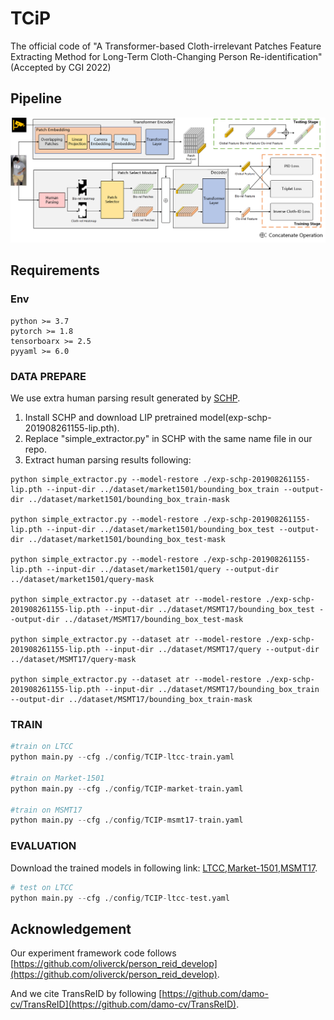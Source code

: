 # TCiP
The official code of "A Transformer-based Cloth-irrelevant Patches Feature Extracting Method for Long-Term Cloth-Changing Person Re-identification" (Accepted by CGI 2022)

## Pipeline
![avatar](./doc/framework.png)
## Requirements
### Env
```
python >= 3.7
pytorch >= 1.8
tensorboarx >= 2.5
pyyaml >= 6.0
```

### DATA PREPARE
We use extra human parsing result generated by [SCHP](https://github.com/GoGoDuck912/Self-Correction-Human-Parsing).

1. Install SCHP and download LIP pretrained model(exp-schp-201908261155-lip.pth).
2. Replace "simple_extractor.py" in SCHP with the same name file in our repo.
3. Extract human parsing results following:
```
python simple_extractor.py --model-restore ./exp-schp-201908261155-lip.pth --input-dir ../dataset/market1501/bounding_box_train --output-dir ../dataset/market1501/bounding_box_train-mask

python simple_extractor.py --model-restore ./exp-schp-201908261155-lip.pth --input-dir ../dataset/market1501/bounding_box_test --output-dir ../dataset/market1501/bounding_box_test-mask

python simple_extractor.py --model-restore ./exp-schp-201908261155-lip.pth --input-dir ../dataset/market1501/query --output-dir ../dataset/market1501/query-mask

python simple_extractor.py --dataset atr --model-restore ./exp-schp-201908261155-lip.pth --input-dir ../dataset/MSMT17/bounding_box_test --output-dir ../dataset/MSMT17/bounding_box_test-mask

python simple_extractor.py --dataset atr --model-restore ./exp-schp-201908261155-lip.pth --input-dir ../dataset/MSMT17/query --output-dir ../dataset/MSMT17/query-mask

python simple_extractor.py --dataset atr --model-restore ./exp-schp-201908261155-lip.pth --input-dir ../dataset/MSMT17/bounding_box_train --output-dir ../dataset/MSMT17/bounding_box_train-mask
```

### TRAIN
```python
#train on LTCC
python main.py --cfg ./config/TCIP-ltcc-train.yaml

#train on Market-1501
python main.py --cfg ./config/TCIP-market-train.yaml

#train on MSMT17
python main.py --cfg ./config/TCIP-msmt17-train.yaml
```

### EVALUATION
Download the trained models in following link:
[LTCC](),[Market-1501](),[MSMT17]().
```python
# test on LTCC
python main.py --cfg ./config/TCIP-ltcc-test.yaml
```

## Acknowledgement
Our experiment framework code follows [https://github.com/oliverck/person_reid_develop](https://github.com/oliverck/person_reid_develop).

And we cite TransReID by following [https://github.com/damo-cv/TransReID](https://github.com/damo-cv/TransReID).


